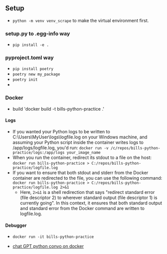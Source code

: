 ## Setup
- `python -m venv venv_scrape` to make the virtual environment first.

### setup.py to .egg-info way
- `pip install -e .`

### pyproject.toml way
- `pip install poetry` 
- `poetry new my_package`
- `poetry init`
- 

### Docker
- build 'docker build -t bills-python-practice .'

#### Logs
- If you wanted your Python logs to be written to C:\Users\MyUser\logs\logfile.log on your Windows machine, and assuming your Python script inside the container writes logs to /app/logs/logfile.log, you'd run: `docker run -v /c/repos/bills-python-practice/logs:/app/logs your_image_name` 
- When you run the container, redirect its stdout to a file on the host: `docker run bills-python-practice > C:/repos/bills-python-practice/logfile.log`
- If you want to ensure that both stdout and stderr from the Docker container are redirected to the file, you can use the following command: `docker run bills-python-practice > C:/repos/bills-python-practice/logfile.log 2>&1` 
  - Here, `2>&1` is a shell redirection that says "redirect standard error (file descriptor 2) to wherever standard output (file descriptor 1) is currently going". In this context, it ensures that both standard output and standard error from the Docker command are written to logfile.log.

#### Debugger
- `docker run -it bills-python-practice`


- [chat GPT python convo on docker](https://chat.openai.com/c/cb21464f-1ab8-4bef-adbc-247478b0ed9c)